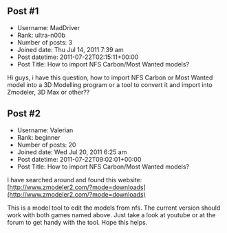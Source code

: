## Post #1
- Username: MadDriver
- Rank: ultra-n00b
- Number of posts: 3
- Joined date: Thu Jul 14, 2011 7:39 am
- Post datetime: 2011-07-22T02:15:11+00:00
- Post Title: How to import NFS Carbon/Most Wanted models?

Hi guys, i have this question, how to import NFS Carbon or Most Wanted model into a 3D Modelling program or a tool to convert it and import into Zmodeler, 3D Max or other??
## Post #2
- Username: Valerian
- Rank: beginner
- Number of posts: 20
- Joined date: Wed Jul 20, 2011 6:25 am
- Post datetime: 2011-07-22T09:02:01+00:00
- Post Title: How to import NFS Carbon/Most Wanted models?

I have searched around and found this website:
[http://www.zmodeler2.com/?mode=downloads](http://www.zmodeler2.com/?mode=downloads)

This is a model tool to edit the models from nfs. The current version should work with both games named above.
Just take a look at youtube or at the forum to get handy with the tool.
Hope this helps.
